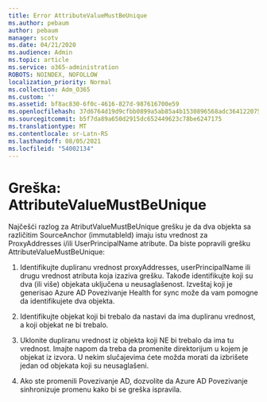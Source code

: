 ```yaml
---
title: Error AttributeValueMustBeUnique
ms.author: pebaum
author: pebaum
manager: scotv
ms.date: 04/21/2020
ms.audience: Admin
ms.topic: article
ms.service: o365-administration
ROBOTS: NOINDEX, NOFOLLOW
localization_priority: Normal
ms.collection: Adm_O365
ms.custom: ''
ms.assetid: bf8ac830-6f0c-4616-827d-987616700e59
ms.openlocfilehash: 37d6764d19d9cfbb0899a5ab85a4b1530896568adc364122075b7d6f2a32970a
ms.sourcegitcommit: b5f7da89a650d2915dc652449623c78be6247175
ms.translationtype: MT
ms.contentlocale: sr-Latn-RS
ms.lasthandoff: 08/05/2021
ms.locfileid: "54002134"
---
```

# <a name="error-attributevaluemustbeunique"></a>Greška: AttributeValueMustBeUnique

Najčešći razlog za AtributValueMustBeUnique grešku je da dva objekta sa različitim SourceAnchor (immutableId) imaju istu vrednost za ProxyAddresses i/ili UserPrincipalName atribute. Da biste popravili grešku AttributeValueMustBeUnique:
  
1. Identifikujte dupliranu vrednost proxyAddresses, userPrincipalName ili drugu vrednost atributa koja izaziva grešku. Takođe identifikujte koji su dva (ili više) objekata uključena u neusaglašenost. Izveštaj koji je generisao Azure AD Povezivanje Health for sync može da vam pomogne da identifikujete dva objekta.
    
2. Identifikujte objekat koji bi trebalo da nastavi da ima dupliranu vrednost, a koji objekat ne bi trebalo.
    
3. Uklonite dupliranu vrednost iz objekta koji NE bi trebalo da ima tu vrednost. Imajte napom da treba da promenite direktorijum u kojem je objekat iz izvora. U nekim slučajevima ćete možda morati da izbrišete jedan od objekata koji su neusaglašeni.
    
4. Ako ste promenili Povezivanje AD, dozvolite da Azure AD Povezivanje sinhronizuje promenu kako bi se greška ispravila.
    

